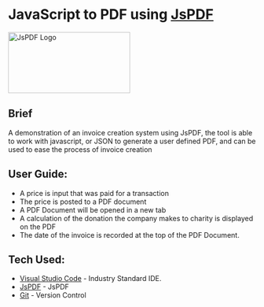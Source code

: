 # JavaScript to PDF using [JsPDF](https://parall.ax/products/jspdf)
<img src="https://miro.medium.com/max/2100/1*c55e7yGt01fROlAS9t7C_Q.png" height="124" width="248" alt="JsPDF Logo"/>

## Brief
A demonstration of an invoice creation system using JsPDF, the tool is able to work with javascript, or JSON to generate a user defined PDF, and can be used to ease the process of invoice creation


## User Guide:
* A price is input that was paid for a transaction
* The price is posted to a PDF document
* A PDF Document will be opened in a new tab
* A calculation of the donation the company makes to charity is displayed on the PDF
* The date of the invoice is recorded at the top of the PDF Document.

## Tech Used:
* [Visual Studio Code](https://code.visualstudio.com/) - Industry Standard IDE.
* [JsPDF](https://parall.ax/products/jspdf) - JsPDF
* [Git](https://git-scm.com/) - Version Control
